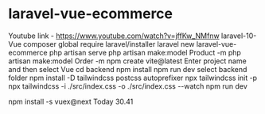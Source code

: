 # laravel-vue-ecommerce
Youtube link - https://www.youtube.com/watch?v=jffKw_NMfnw
laravel-10-Vue
composer global require laravel/installer
laravel new laravel-vue-ecommerce
php artisan serve
php artisan make:model Product -m 
php artisan make:model Order -m
npm create vite@latest
Enter project name and then select Vue 
  cd backend
  npm install
  npm run dev
  select backend folder
  npm install -D tailwindcss postcss autoprefixer
  npx tailwindcss init -p
  npx tailwindcss -i ./src/index.css -o ./src/index.css --watch
  npm run dev

  npm install -s vuex@next
Today 30.41